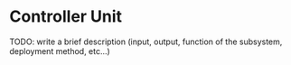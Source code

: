 # Controller Unit
TODO: write a brief description (input, output, function of the subsystem, deployment method, etc...)
